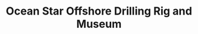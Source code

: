 ---
layout: repo
title: "Ocean Star Offshore Drilling Rig and Museum"
id: 16818
permalink: repos/16818/
---